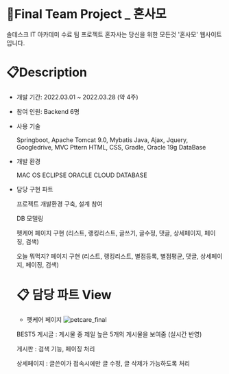 # 🏡Final Team Project _ 혼사모 

솔데스크 IT 아카데미 수료 팀 프로젝트 혼자사는 당신을 위한 모든것 '혼사모' 웹사이트 입니다. 



# 📋Description

* 개발 기간: 2022.03.01 ~ 2022.03.28 (약 4주)

* 참여 인원: Backend 6명

* 사용 기술

  Springboot, Apache Tomcat 9.0, Mybatis
  Java, Ajax, Jquery, Googledrive, MVC Pttern
  HTML, CSS, Gradle, Oracle 19g DataBase

* 개발 환경

  MAC OS
  ECLIPSE
  ORACLE CLOUD DATABASE

* 담당 구현 파트

  프로젝트 개발환경 구축, 설계 참여

  DB 모델링

  펫케어 페이지 구현 (리스트, 랭킹리스트, 글쓰기, 글수정, 댓글, 상세페이지, 페이징, 검색)

  오늘 뭐먹지? 페이지 구현 (리스트, 랭킹리스트, 별점등록, 별점평균, 댓글, 상세페이지, 페이징, 검색)
  
  # 📋 담당 파트 View
  
  * 펫케어 페이지
 ![petcare_final](https://user-images.githubusercontent.com/95472522/165695053-507d41d9-40e4-4b9e-83b9-5aa8997549ff.gif)
  
  BEST5 게시글  : 게시물 중 제일 높은 5개의 게시물을 보여줌 (실시간 반영)
  
  게시판 : 검색 기능, 페이징 처리
  
  상세페이지 : 글쓴이가 접속시에만 글 수정, 글 삭제가 가능하도록 처리
  
  

